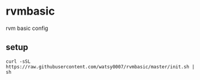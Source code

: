 # rvmbasic
rvm basic config

## setup

```
curl -sSL https://raw.githubusercontent.com/watsy0007/rvmbasic/master/init.sh | sh
```
